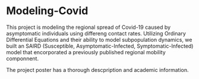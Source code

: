 # Modeling-Covid
This project is modeling the regional spread of Covid-19 caused by asymptomatic individuals using differeng contact rates. Utilizing Ordinary Differential Equations and their ability to model subpopulation dynamics, we built an SAIRD (Susceptible, Asymptomatic-Infected, Symptomatic-Infected) model that encorporated a previously published regional mobility componnent.

The project poster has a thorough descpription and academic information.
